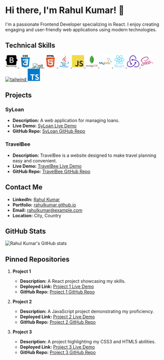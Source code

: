 # Hi there, I'm Rahul Kumar! 👋

I'm a passionate Frontend Developer specializing in React. I enjoy creating engaging and user-friendly web applications using modern technologies.

## Technical Skills
<p align="left"> <a href="https://getbootstrap.com" target="_blank" rel="noreferrer"> <img src="https://raw.githubusercontent.com/devicons/devicon/master/icons/bootstrap/bootstrap-plain-wordmark.svg" alt="bootstrap" width="40" height="40"/> </a> <a href="https://www.w3schools.com/css/" target="_blank" rel="noreferrer"> <img src="https://raw.githubusercontent.com/devicons/devicon/master/icons/css3/css3-original-wordmark.svg" alt="css3" width="40" height="40"/> </a> <a href="https://git-scm.com/" target="_blank" rel="noreferrer"> <img src="https://www.vectorlogo.zone/logos/git-scm/git-scm-icon.svg" alt="git" width="40" height="40"/> </a> <a href="https://www.w3.org/html/" target="_blank" rel="noreferrer"> <img src="https://raw.githubusercontent.com/devicons/devicon/master/icons/html5/html5-original-wordmark.svg" alt="html5" width="40" height="40"/> </a> <a href="https://www.java.com" target="_blank" rel="noreferrer"> <img src="https://raw.githubusercontent.com/devicons/devicon/master/icons/java/java-original.svg" alt="java" width="40" height="40"/> </a> <a href="https://developer.mozilla.org/en-US/docs/Web/JavaScript" target="_blank" rel="noreferrer"> <img src="https://raw.githubusercontent.com/devicons/devicon/master/icons/javascript/javascript-original.svg" alt="javascript" width="40" height="40"/> </a> <a href="https://www.mongodb.com/" target="_blank" rel="noreferrer"> <img src="https://raw.githubusercontent.com/devicons/devicon/master/icons/mongodb/mongodb-original-wordmark.svg" alt="mongodb" width="40" height="40"/> </a> <a href="https://www.mysql.com/" target="_blank" rel="noreferrer"> <img src="https://raw.githubusercontent.com/devicons/devicon/master/icons/mysql/mysql-original-wordmark.svg" alt="mysql" width="40" height="40"/> </a> <a href="https://reactjs.org/" target="_blank" rel="noreferrer"> <img src="https://raw.githubusercontent.com/devicons/devicon/master/icons/react/react-original-wordmark.svg" alt="react" width="40" height="40"/> </a> <a href="https://redux.js.org" target="_blank" rel="noreferrer"> <img src="https://raw.githubusercontent.com/devicons/devicon/master/icons/redux/redux-original.svg" alt="redux" width="40" height="40"/> </a> <a href="https://sass-lang.com" target="_blank" rel="noreferrer"> <img src="https://raw.githubusercontent.com/devicons/devicon/master/icons/sass/sass-original.svg" alt="sass" width="40" height="40"/> </a> <a href="https://tailwindcss.com/" target="_blank" rel="noreferrer"> <img src="https://www.vectorlogo.zone/logos/tailwindcss/tailwindcss-icon.svg" alt="tailwind" width="40" height="40"/> </a> <a href="https://www.typescriptlang.org/" target="_blank" rel="noreferrer"> <img src="https://raw.githubusercontent.com/devicons/devicon/master/icons/typescript/typescript-original.svg" alt="typescript" width="40" height="40"/> </a> </p>

## Projects
### SyLoan
- **Description:** A web application for managing loans.
- **Live Demo:** [SyLoan Live Demo](https://syloan.netlify.app/)
- **GitHub Repo:** [SyLoan GitHub Repo](https://github.com/heyyrahul/python-magician-6789)

### TravelBee
- **Description:** TravelBee is a website designed to make travel planning easy and convenient.
- **Live Demo:** [TravelBee Live Demo](https://travel-bee-1.netlify.app/)
- **GitHub Repo:** [TravelBee GitHub Repo](https://github.com/heyyrahul/code-rhapsody-3467)

## Contact Me
- **LinkedIn:** [Rahul Kumar](https://www.linkedin.com/in/rahulkumar)
- **Portfolio:** [rahulkumar.github.io](https://rahulkumar.github.io)
- **Email:** rahulkumar@example.com
- **Location:** City, Country

## GitHub Stats
![Rahul Kumar's GitHub stats](https://github-readme-stats.vercel.app/api?username=rahulkumar&show_icons=true&theme=dark)

## Pinned Repositories
1. **Project 1**
   - **Description:** A React project showcasing my skills.
   - **Deployed Link:** [Project 1 Live Demo](https://rahulkumar.github.io/project1-demo)
   - **GitHub Repo:** [Project 1 GitHub Repo](https://github.com/rahulkumar/project1-demo)

2. **Project 2**
   - **Description:** A JavaScript project demonstrating my proficiency.
   - **Deployed Link:** [Project 2 Live Demo](https://rahulkumar.github.io/project2-demo)
   - **GitHub Repo:** [Project 2 GitHub Repo](https://github.com/rahulkumar/project2-demo)

3. **Project 3**
   - **Description:** A project highlighting my CSS3 and HTML5 abilities.
   - **Deployed Link:** [Project 3 Live Demo](https://rahulkumar.github.io/project3-demo)
   - **GitHub Repo:** [Project 3 GitHub Repo](https://github.com/rahulkumar/project3-demo)
